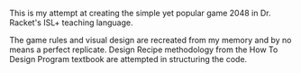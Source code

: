 This is my attempt at creating the simple yet popular game 2048 in Dr. Racket's ISL+ teaching language. 

The game rules and visual design are recreated from my memory and by no means a perfect replicate. Design Recipe methodology from the How To Design Program textbook are attempted in structuring the code.
